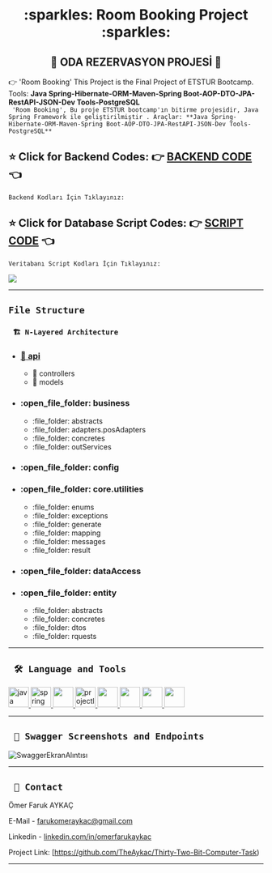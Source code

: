 <div align="center"><h1> :sparkles: Room Booking Project :sparkles: </h1> </div>
<div align="center"><h2> 🚥 ODA REZERVASYON PROJESİ 🚥 </h2> </div>

:point_right:  'Room Booking' This Project is the Final Project of ETSTUR Bootcamp. Tools: **Java Spring-Hibernate-ORM-Maven-Spring Boot-AOP-DTO-JPA-RestAPI-JSON-Dev Tools-PostgreSQL**
<br/>
 ``` 'Room Booking', Bu proje ETSTUR bootcamp'ın bitirme projesidir, Java Spring Framework ile geliştirilmiştir . Araçlar: **Java Spring-Hibernate-ORM-Maven-Spring Boot-AOP-DTO-JPA-RestAPI-JSON-Dev Tools-PostgreSQL**```
<br/>



<b><h2> :star: Click for Backend Codes: :point_right: <a href="https://github.com/TheAykac/Room-Booking/tree/main/hotelBooking/hotelBooking/src/main/java/com/example/hotelBooking">BACKEND CODE </a> :point_left: </h2></b> 
``` Backend Kodları İçin Tıklayınız: ```
<b><h2> :star: Click for Database Script Codes: :point_right: <a href="https://github.com/TheAykac/Room-Booking/blob/main/hotelBooking/postgreSql/databaseScript.txt">SCRIPT CODE</a> :point_left: </h2></b>
``` Veritabanı Script Kodları İçin Tıklayınız: ```



![](/hotelBooking/project_images/booking/booking.jpg)

---
## `File Structure` 

### ` 🏗️ N-Layered Architecture`
  
<ul>
	<li>
	
  <a href = "https://github.com/TheAykac/Room-Booking/tree/main/hotelBooking/hotelBooking/src/main/java/com/example/hotelBooking/api"><h3>:open_file_folder: api </h3></a>
	<ul>
		<li>:file_folder: controllers</li>
		<li>:file_folder: models</li>
	</ul>
	</li>
	<li>
  <h3>:open_file_folder: business</h3>
	<ul>
		<li>:file_folder: abstracts</li>
		<li>:file_folder: adapters.posAdapters</li>
		<li>:file_folder: concretes</li>
		<li>:file_folder: outServices</li>
	</ul>
	</li>
	<li>
  <h3> :open_file_folder: config</h3></li>
	<li>
  <h3> :open_file_folder: core.utilities</h3>
	<ul>
		<li>:file_folder: enums</li>
		<li>:file_folder: exceptions</li>
		<li>:file_folder: generate</li>
		<li>:file_folder: mapping</li>
		<li>:file_folder: messages</li>
		<li>:file_folder: result</li>
	</ul>
	</li>
	<li>
  <h3> :open_file_folder: dataAccess</h3></li>
	<li>
  <h3> :open_file_folder: entity</h3>
	<ul>
		<li>:file_folder: abstracts</li>
		<li>:file_folder: concretes</li>
		<li>:file_folder: dtos</li>
		<li>:file_folder: rquests</li>
	</ul>
	</li>
</ul>

---

  
  ## ` 🛠️ Language and Tools` 
<p align="left"> <a href="https://www.java.com" target="_blank"> <img src="https://raw.githubusercontent.com/devicons/devicon/master/icons/java/java-original.svg" alt="java" width="40" height="40"/> </a> <a href="https://spring.io/" target="_blank"> <img src="https://www.vectorlogo.zone/logos/springio/springio-icon.svg" alt="spring" width="40" height="40"/> </a>
<a href="https://www.postgresql.org/" target="_blank"> <img src="https://upload.wikimedia.org/wikipedia/commons/2/29/Postgresql_elephant.svg" width="40"height="40"/>
<a href="https://projectlombok.org/" target="_blank"> <img src="https://avatars.githubusercontent.com/u/45949248?s=200&v=4" alt="projectlombok" width="40" height="40"/> 
<a href="https://hibernate.org/" target="_blank"> <img src="https://cdn.freebiesupply.com/logos/large/2x/hibernate-logo-png-transparent.png" width="40" height="40"/> 
<a href="https://swagger.io/" target="_blank"> <img src="https://seeklogo.com/images/S/swagger-logo-A49F73BAF4-seeklogo.com.png" width="40" height="40"/> 
<a href="https://spring.io/projects/spring-data-jpa" target="_blank"> <img src="https://huongdanjava.com/wp-content/uploads/2018/01/spring-data.png" width="40"height="40"/>
<a href="https://id.heroku.com/" target="_blank"> <img src="https://cdn-icons-png.flaticon.com/512/873/873120.png" width="40" height="40"/> 
</a>
</p>
 
 ---
  

  
 
  ## ` 🔭 Swagger Screenshots and Endpoints`  ###

 ![SwaggerEkranAlıntısı](https://user-images.githubusercontent.com/101461108/189408343-e662fe38-c28e-4dec-b3de-fd414372c971.jpg)

  
  
 
---
 

 
 




## ` 📧 Contact`

Ömer Faruk AYKAÇ

E-Mail - [farukomeraykac@gmail.com](mailto:farukomeraykac@gmail.com)

Linkedin - [linkedin.com/in/omerfarukaykac](https://www.linkedin.com/in/omerfarukaykac/)

Project Link: [https://github.com/TheAykac/Thirty-Two-Bit-Computer-Task)

---


